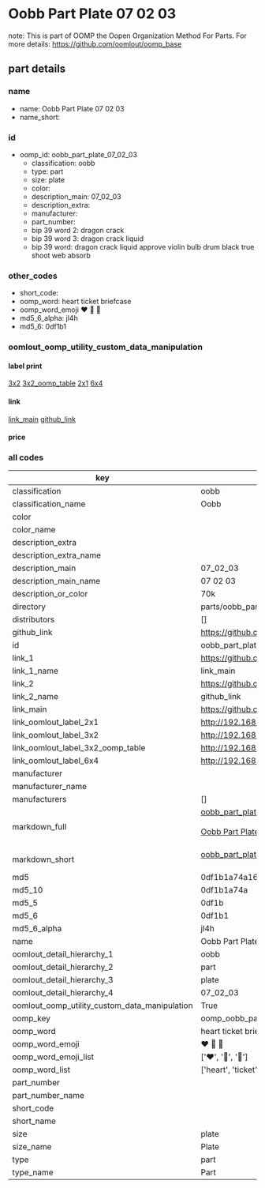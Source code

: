 # Oobb Part Plate 07 02 03  

note: This is part of OOMP the Oopen Organization Method For Parts. For more details: https://github.com/oomlout/oomp_base

##  part details





### name
* name: Oobb Part Plate 07 02 03
* name_short: 
### id
* oomp_id: oobb_part_plate_07_02_03
  * classification: oobb
  * type: part
  * size: plate
  * color: 
  * description_main: 07_02_03
  * description_extra: 
  * manufacturer: 
  * part_number: 
  * bip 39 word 2: dragon crack
  * bip 39 word 3: dragon crack liquid
  * bip 39 word: dragon crack liquid approve violin bulb drum black true shoot web absorb

### other_codes
* short_code: 
* oomp_word: heart ticket briefcase
* oomp_word_emoji :heart: :ticket: :briefcase:
* md5_6_alpha: jl4h
* md5_6: 0df1b1






### oomlout_oomp_utility_custom_data_manipulation
#### label print
[3x2](http://192.168.1.245:1112/?label=oomp%20jl4h)
[3x2_oomp_table](http://192.168.1.107:1112/?label=oomp%20jl4h)
[2x1](http://192.168.1.242:1112/?label=oomp%20jl4h)
[6x4](http://192.168.1.55:1112/?label=oomp%20jl4h)    

#### link

[link_main](https://github.com/oomlout/oomlout_oomp_current_version_messy/tree/main/parts/oobb_part_plate_07_02_03) [github_link](https://github.com/oomlout/oomlout_oomp_part_src/tree/main/parts/oobb_part_plate_07_02_03)                             

#### price







### all codes 
| key | value |  
| --- | --- |  
| classification | oobb |  
| classification_name | Oobb |  
| color |  |  
| color_name |  |  
| description_extra |  |  
| description_extra_name |  |  
| description_main | 07_02_03 |  
| description_main_name | 07 02 03 |  
| description_or_color | 70k |  
| directory | parts/oobb_part_plate_07_02_03 |  
| distributors | [] |  
| github_link | https://github.com/oomlout/oomlout_oomp_part_src/tree/main/parts/oobb_part_plate_07_02_03 |  
| id | oobb_part_plate_07_02_03 |  
| link_1 | https://github.com/oomlout/oomlout_oomp_current_version_messy/tree/main/parts/oobb_part_plate_07_02_03 |  
| link_1_name | link_main |  
| link_2 | https://github.com/oomlout/oomlout_oomp_part_src/tree/main/parts/oobb_part_plate_07_02_03 |  
| link_2_name | github_link |  
| link_main | https://github.com/oomlout/oomlout_oomp_current_version_messy/tree/main/parts/oobb_part_plate_07_02_03 |  
| link_oomlout_label_2x1 | http://192.168.1.242:1112/?label=oomp%20jl4h |  
| link_oomlout_label_3x2 | http://192.168.1.245:1112/?label=oomp%20jl4h |  
| link_oomlout_label_3x2_oomp_table | http://192.168.1.107:1112/?label=oomp%20jl4h |  
| link_oomlout_label_6x4 | http://192.168.1.55:1112/?label=oomp%20jl4h |  
| manufacturer |  |  
| manufacturer_name |  |  
| manufacturers | [] |  
| markdown_full | [oobb_part_plate_07_02_03](https://github.com/oomlout/oomlout_oomp_current_version_messy/tree/main/parts/oobb_part_plate_07_02_03)<br>[](https://github.com/oomlout/oomlout_oomp_current_version_messy/tree/main/parts/oobb_part_plate_07_02_03)<br>[Oobb Part Plate 07 02 03](https://github.com/oomlout/oomlout_oomp_current_version_messy/tree/main/parts/oobb_part_plate_07_02_03)<br><br> |  
| markdown_short | [oobb_part_plate_07_02_03](https://github.com/oomlout/oomlout_oomp_current_version_messy/tree/main/parts/oobb_part_plate_07_02_03)<br><br> |  
| md5 | 0df1b1a74a16e87077fa20ad048c7210 |  
| md5_10 | 0df1b1a74a |  
| md5_5 | 0df1b |  
| md5_6 | 0df1b1 |  
| md5_6_alpha | jl4h |  
| name | Oobb Part Plate 07 02 03 |  
| oomlout_detail_hierarchy_1 | oobb |  
| oomlout_detail_hierarchy_2 | part |  
| oomlout_detail_hierarchy_3 | plate |  
| oomlout_detail_hierarchy_4 | 07_02_03 |  
| oomlout_oomp_utility_custom_data_manipulation | True |  
| oomp_key | oomp_oobb_part_plate_07_02_03 |  
| oomp_word | heart ticket briefcase |  
| oomp_word_emoji | :heart: :ticket: :briefcase: |  
| oomp_word_emoji_list | [':heart:', ':ticket:', ':briefcase:'] |  
| oomp_word_list | ['heart', 'ticket', 'briefcase'] |  
| part_number |  |  
| part_number_name |  |  
| short_code |  |  
| short_name |  |  
| size | plate |  
| size_name | Plate |  
| type | part |  
| type_name | Part |  

